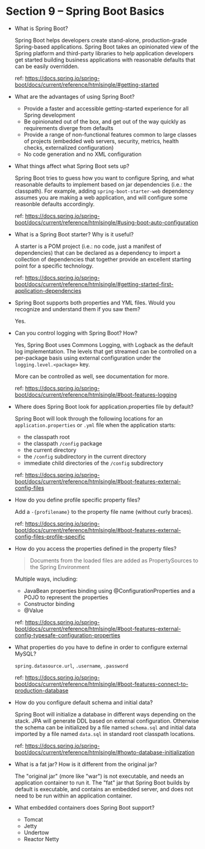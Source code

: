 #   Section 9 – Spring Boot Basics

*   What is Spring Boot?

    Spring Boot helps developers create stand-alone, production-grade Spring-based applications. Spring Boot takes an
    opinionated view of the Spring platform and third-party libraries to help application developers get started
    building business applications with reasonable defaults that can be easily overridden.

    ref: https://docs.spring.io/spring-boot/docs/current/reference/htmlsingle/#getting-started

*   What are the advantages of using Spring Boot?

    *   Provide a faster and accessible getting-started experience for all Spring development
    *   Be opinionated out of the box, and get out of the way quickly as requirements diverge from defaults
    *   Provide a range of non-functional features common to large classes of projects (embedded web servers, security,
        metrics, health checks, externalized configuration)
    *   No code generation and no XML configuration

*   What things affect what Spring Boot sets up?

    Spring Boot tries to guess how you want to configure Spring, and what reasonable defaults to implement based on
    jar dependencies (i.e.: the classpath). For example, adding `spring-boot-starter-web` dependency assumes you are
    making a web application, and will configure some reasonble defaults accordingly.

    ref: https://docs.spring.io/spring-boot/docs/current/reference/htmlsingle/#using-boot-auto-configuration

*   What is a Spring Boot starter? Why is it useful?

    A starter is a POM project (i.e.: no code, just a manifest of dependencies) that can be declared as a dependency to
    import a collection of dependencies that together provide an excellent starting point for a specific technology.

    ref: https://docs.spring.io/spring-boot/docs/current/reference/htmlsingle/#getting-started-first-application-dependencies

*   Spring Boot supports both properties and YML files. Would you recognize and understand them if you saw them?

    Yes.

*   Can you control logging with Spring Boot? How?

    Yes, Spring Boot uses Commons Logging, with Logback as the default log implementation. The levels that get streamed
    can be controlled on a per-package basis using external configuration under the `logging.level.<package>` key.

    More can be controlled as well, see documentation for more.

    ref: https://docs.spring.io/spring-boot/docs/current/reference/htmlsingle/#boot-features-logging

*   Where does Spring Boot look for application.properties file by default?

    Spring Boot will look through the following locations for an `application.properties` or `.yml` file when the
    application starts:

    *   the classpath root
    *   the classpath `/config` package
    *   the current directory
    *   the `/config` subdirectory in the current directory
    *   immediate child directories of the `/config` subdirectory

    ref: https://docs.spring.io/spring-boot/docs/current/reference/htmlsingle/#boot-features-external-config-files

*   How do you define profile specific property files?

    Add a `-{profilename}` to the property file name (without curly braces).

    ref: https://docs.spring.io/spring-boot/docs/current/reference/htmlsingle/#boot-features-external-config-files-profile-specific

*   How do you access the properties defined in the property files?

    > Documents from the loaded files are added as PropertySources to the Spring Environment

    Multiple ways, including:
    *   JavaBean properties binding using @ConfigurationProperties and a POJO to represent the properties
    *   Constructor binding
    *   @Value

    ref: https://docs.spring.io/spring-boot/docs/current/reference/htmlsingle/#boot-features-external-config-typesafe-configuration-properties

*   What properties do you have to define in order to configure external MySQL?

    `spring.datasource.url`, `.username`, `.password`

    ref: https://docs.spring.io/spring-boot/docs/current/reference/htmlsingle/#boot-features-connect-to-production-database

*   How do you configure default schema and initial data?

    Spring Boot will initialize a database in different ways depending on the stack. JPA will generate DDL based on
    external configuration. Otherwise the schema can be initialized by a file named `schema.sql` and initial data
    imported by a file named `data.sql` in standard root classpath locations.

    ref: https://docs.spring.io/spring-boot/docs/current/reference/htmlsingle/#howto-database-initialization

*   What is a fat jar? How is it different from the original jar?

    The "original jar" (more like "war") is not executable, and needs an application container to run it. The "fat" jar
    that Spring Boot builds by default is executable, and contains an embedded server, and does not need to be run
    within an application container.

*   What embedded containers does Spring Boot support?

    *   Tomcat
    *   Jetty
    *   Undertow
    *   Reactor Netty
